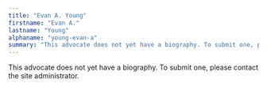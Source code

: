 ```yaml
---
title: "Evan A. Young"
firstname: "Evan A."
lastname: "Young"
alphaname: "young-evan-a"
summary: "This advocate does not yet have a biography. To submit one, please contact the site administrator."
---
```

This advocate does not yet have a biography. To submit one, please contact the site administrator.

